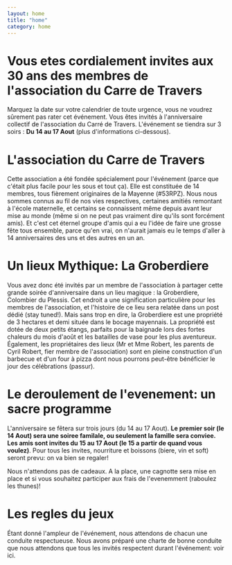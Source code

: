 ```yaml
---
layout: home
title: "home"
category: home
---
```


# Vous etes cordialement invites aux 30 ans des membres de l'association du Carre de Travers
Marquez la date sur votre calendrier de toute urgence, vous ne voudrez sûrement pas rater cet événement.
Vous êtes invités à l'anniversaire collectif de l'association du Carré de Travers. L'événement se tiendra sur 3 soirs :
**Du 14 au 17 Aout** (plus d'informations ci-dessous).

# L'association du Carre de Travers
Cette association a été fondée spécialement pour l'événement (parce que c'était plus facile pour les sous et tout ça). Elle est constituée de 14 membres, tous fièrement originaires de la Mayenne (#53RPZ). Nous nous sommes connus au fil de nos vies respectives, certaines amitiés remontant à l'école maternelle, et certains se connaissent même depuis avant leur mise au monde (même si on ne peut pas vraiment dire qu'ils sont forcément amis). Et c'est cet éternel groupe d'amis qui a eu l'idée de faire une grosse fête tous ensemble, parce qu'en vrai, on n'aurait jamais eu le temps d'aller à 14 anniversaires des uns et des autres en un an.

# Un lieux Mythique: La Groberdiere
Vous avez donc été invités par un membre de l'association à partager cette grande soirée d'anniversaire dans un lieu magique : la Groberdiere, Colombier du Plessis. Cet endroit a une signification particulière pour les membres de l'association, et l'histoire de ce lieu sera relatée dans un post dédié (stay tuned!). Mais sans trop en dire, la Groberdiere est une propriété de 3 hectares et demi située dans le bocage mayennais. La propriété est dotée de deux petits étangs, parfaits pour la baignade lors des fortes chaleurs du mois d'août et les batailles de vase pour les plus aventureux. Également, les propriétaires des lieux (Mr et Mme Robert, les parents de Cyril Robert, fier membre de l'association) sont en pleine construction d'un barbecue et d'un four à pizza dont nous pourrons peut-être bénéficier le jour des célébrations (passur).

# Le deroulement de l'evenement: un sacre programme
L'anniversaire se fêtera sur trois jours (du 14 au 17 Aout). **Le premier soir (le 14 Aout) sera une soiree familale, ou seulement la famille sera conviee. Les amis sont invites du 15 au 17 Aout (le 15 a partir de quand vous voulez)**. Pour tous les invites, nourriture et boissons (biere, vin et soft) seront prevu: on va bien se regaler! 

Nous n'attendons pas de cadeaux. A la place, une cagnotte sera mise en place et si vous souhaitez participer aux frais de l'evenemment (raboulez les thunes)!

# Les regles du jeux
Étant donné l'ampleur de l'événement, nous attendons de chacun une conduite respectueuse. Nous avons préparé une charte de bonne conduite que nous attendons que tous les invités respectent durant l'événement: voir ici. 
